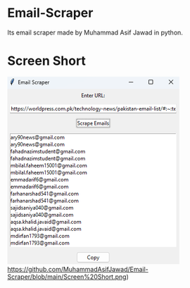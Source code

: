 # Email-Scraper
Its email scraper made by Muhammad Asif Jawad in python.
# Screen Short
![Email-Scraper](https://github.com/MuhammadAsifJawad/Email-Scraper/blob/main/Screen%20Short.png)https://github.com/MuhammadAsifJawad/Email-Scraper/blob/main/Screen%20Short.png)
